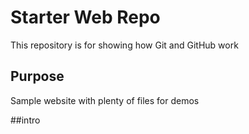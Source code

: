 # Starter Web Repo

This repository is for showing how Git and GitHub work

## Purpose

Sample website with plenty of files for demos

##intro
